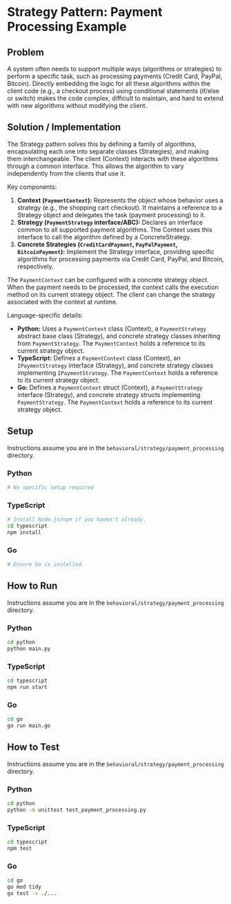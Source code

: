 # Strategy Pattern: Payment Processing Example

## Problem

A system often needs to support multiple ways (algorithms or strategies) to perform a specific task, such as processing payments (Credit Card, PayPal, Bitcoin). Directly embedding the logic for all these algorithms within the client code (e.g., a checkout process) using conditional statements (if/else or switch) makes the code complex, difficult to maintain, and hard to extend with new algorithms without modifying the client.

## Solution / Implementation

The Strategy pattern solves this by defining a family of algorithms, encapsulating each one into separate classes (Strategies), and making them interchangeable. The client (Context) interacts with these algorithms through a common interface. This allows the algorithm to vary independently from the clients that use it.

Key components:

1.  **Context (`PaymentContext`):** Represents the object whose behavior uses a strategy (e.g., the shopping cart checkout). It maintains a reference to a Strategy object and delegates the task (payment processing) to it.
2.  **Strategy (`PaymentStrategy` interface/ABC):** Declares an interface common to all supported payment algorithms. The Context uses this interface to call the algorithm defined by a ConcreteStrategy.
3.  **Concrete Strategies (`CreditCardPayment`, `PayPalPayment`, `BitcoinPayment`):** Implement the Strategy interface, providing specific algorithms for processing payments via Credit Card, PayPal, and Bitcoin, respectively.

The `PaymentContext` can be configured with a concrete strategy object. When the payment needs to be processed, the context calls the execution method on its current strategy object. The client can change the strategy associated with the context at runtime.

Language-specific details:

- **Python:** Uses a `PaymentContext` class (Context), a `PaymentStrategy` abstract base class (Strategy), and concrete strategy classes inheriting from `PaymentStrategy`. The `PaymentContext` holds a reference to its current strategy object.
- **TypeScript:** Defines a `PaymentContext` class (Context), an `IPaymentStrategy` interface (Strategy), and concrete strategy classes implementing `IPaymentStrategy`. The `PaymentContext` holds a reference to its current strategy object.
- **Go:** Defines a `PaymentContext` struct (Context), a `PaymentStrategy` interface (Strategy), and concrete strategy structs implementing `PaymentStrategy`. The `PaymentContext` holds a reference to its current strategy object.

## Setup

Instructions assume you are in the `behavioral/strategy/payment_processing` directory.

### Python

```bash
# No specific setup required
```

### TypeScript

```bash
# Install Node.js/npm if you haven't already.
cd typescript
npm install
```

### Go

```bash
# Ensure Go is installed.
```

## How to Run

Instructions assume you are in the `behavioral/strategy/payment_processing` directory.

### Python

```bash
cd python
python main.py
```

### TypeScript

```bash
cd typescript
npm run start
```

### Go

```bash
cd go
go run main.go
```

## How to Test

Instructions assume you are in the `behavioral/strategy/payment_processing` directory.

### Python

```bash
cd python
python -m unittest test_payment_processing.py
```

### TypeScript

```bash
cd typescript
npm test
```

### Go

```bash
cd go
go mod tidy
go test -v ./...
```
